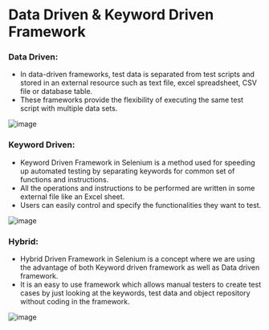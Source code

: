 # Data Driven & Keyword Driven Framework

### Data Driven:
+ In data-driven frameworks, test data is separated from test scripts and stored in an external resource such as text file, excel spreadsheet, CSV file or database table. 
+ These frameworks provide the flexibility of executing the same test script with multiple data sets.

![image](https://user-images.githubusercontent.com/941995/236706749-4fe800da-5ec4-4d64-ac83-052a63d9bdfe.png)

### Keyword Driven:
+ Keyword Driven Framework in Selenium is a method used for speeding up automated testing by separating keywords for common set of functions and instructions.
+ All the operations and instructions to be performed are written in some external file like an Excel sheet.
+ Users can easily control and specify the functionalities they want to test.

![image](https://user-images.githubusercontent.com/941995/236717099-ac390aae-2c64-486a-a025-b374ba5f2bab.png)

### Hybrid:
+ Hybrid Driven Framework in Selenium is a concept where we are using the advantage of both Keyword driven framework as well as Data driven framework.
+ It is an easy to use framework which allows manual testers to create test cases by just looking at the keywords, test data and object repository without coding in the framework.

![image](https://user-images.githubusercontent.com/941995/236717474-701a6a15-2385-4070-b682-9349d45d41d3.png)
